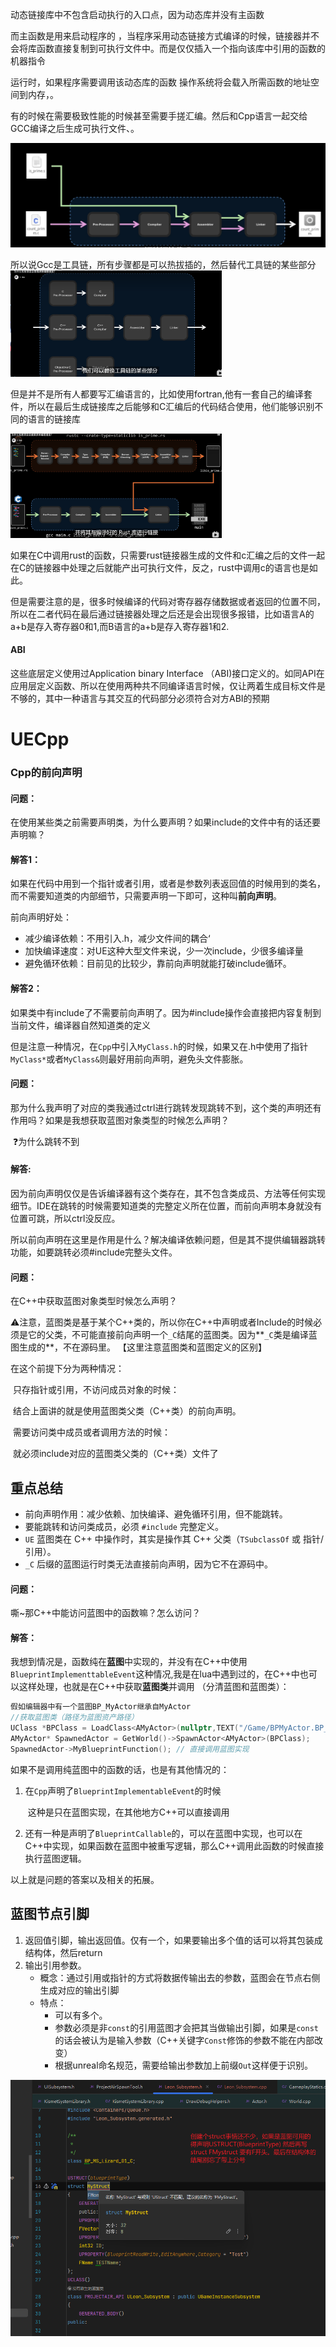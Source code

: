 动态链接库中不包含启动执行的入口点，因为动态库并没有主函数

而主函数是用来启动程序的 ，当程序采用动态链接方式编译的时候，链接器并不会将库函数直接复制到可执行文件中。而是仅仅插入一个指向该库中引用的函数的机器指令

运行时，如果程序需要调用该动态库的函数 操作系统将会载入所需函数的地址空间到内存，。

有的时候在需要极致性能的时候甚至需要手搓汇编。然后和Cpp语言一起交给GCC编译之后生成可执行文件、。

<img src="Snipaste/gcc_Assemble.png" alt="gcc_Assemble"  />



所以说Gcc是工具链，所有步骤都是可以热拔插的，然后替代工具链的某些部分<img src="Snipaste/gcc_2.png" alt="gcc_2" style="zoom: 33%;" />



但是并不是所有人都要写汇编语言的，比如使用fortran,他有一套自己的编译套件，所以在最后生成链接库之后能够和C汇编后的代码结合使用，他们能够识别不同的语言的链接库

<img src="Snipaste/gcc链接.png" alt="gcc链接" style="zoom:33%;" />

如果在C中调用rust的函数，只需要rust链接器生成的文件和c汇编之后的文件一起在C的链接器中处理之后就能产出可执行文件，反之，rust中调用c的语言也是如此。

但是需要注意的是，很多时候编译的代码对寄存器存储数据或者返回的位置不同，所以在二者代码在最后通过链接器处理之后还是会出现很多报错，比如语言A的a+b是存入寄存器0和1,而B语言的a+b是存入寄存器1和2.

#### ABI

这些底层定义使用过Application binary Interface （ABI)接口定义的。如同API在应用层定义函数、所以在使用两种共不同编译语言时候，仅让两着生成目标文件是不够的，其中一种语言与其交互的代码部分必须符合对方ABI的预期



# UECpp



### Cpp的前向声明

#### 问题：

在使用某些类之前需要声明类，为什么要声明？如果include的文件中有的话还要声明嘛？

#### 解答1：

如果在代码中用到一个指针或者引用，或者是参数列表返回值的时候用到的类名，而不需要知道类的内部细节，只需要声明一下即可，这种叫**前向声明**。

前向声明好处：

- 减少编译依赖：不用引入.h，减少文件间的耦合‘
- 加快编译速度：对UE这种大型文件来说，少一次include，少很多编译量
- 避免循环依赖：目前见的比较少，靠前向声明就能打破include循环。

#### 解答2：

如果类中有include了不需要前向声明了。因为#include操作会直接把内容复制到当前文件，编译器自然知道类的定义

但是注意一种情况，在`Cpp`中引入`MyClass.h`的时候，如果又在.h中使用了指针`MyClass*`或者`MyClass&`则最好用前向声明，避免头文件膨胀。

#### 问题：

那为什么我声明了对应的类我通过ctrl进行跳转发现跳转不到，这个类的声明还有作用吗？如果是我想获取蓝图对象类型的时候怎么声明？

​	❓为什么跳转不到 

#### 解答:

因为前向声明仅仅是告诉编译器有这个类存在，其不包含类成员、方法等任何实现细节。IDE在跳转的时候需要知道类的完整定义所在位置，而前向声明本身就没有位置可跳，所以ctrl没反应。

所以前向声明在这里是作用是什么？解决编译依赖问题，但是其不提供编辑器跳转功能，如要跳转必须#include完整头文件。

#### 问题：

在C++中获取蓝图对象类型时候怎么声明？

⚠注意，蓝图类是基于某个C++类的，所以你在C++中声明或者Include的时候必须是它的父类，不可能直接前向声明一个`_C`结尾的蓝图类。因为**`_C`类是编译蓝图生成的**，不在源码里。 【这里注意蓝图类和蓝图定义的区别】

在这个前提下分为两种情况：

​	只存指针或引用，不访问成员对象的时候：

​		结合上面讲的就是使用蓝图类父类（C++类）的前向声明。

​	需要访问类中成员或者调用方法的时候：

​		就必须include对应的蓝图类父类的（C++类）文件了

##  **重点总结**

- 前向声明作用：减少依赖、加快编译、避免循环引用，但不能跳转。
- 要能跳转和访问类成员，必须 `#include` 完整定义。
- `UE` 蓝图类在 C++ 中操作时，其实是操作其 C++ 父类（`TSubclassOf` 或 指针/引用）。
- `_C` 后缀的蓝图运行时类无法直接前向声明，因为它不在源码中。



#### 问题：

嘶~那C++中能访问蓝图中的函数嘛？怎么访问？

#### 解答：

我想到情况是，函数纯在**蓝图**中实现的，并没有在C++中使用`BlueprintImplementtableEvent`这种情况,我是在lua中遇到过的，在C++中也可以这样处理，也就是在C++中获取**蓝图类**并调用 （分清蓝图和蓝图类）：

```c++
假如编辑器中有一个蓝图BP_MyActor继承自MyActor
//获取蓝图类（路径为蓝图资产路径）
UClass *BPClass = LoadClass<AMyActor>(nullptr,TEXT("/Game/BPMyActor.BP_MyActor_C"));
AMyActor* SpawnedActor = GetWorld()->SpawnActor<AMyActor>(BPClass);
SpawnedActor->MyBlueprintFunction(); // 直接调用蓝图实现
```



如果不是调用纯蓝图中的函数的话，也是有其他情况的：

1. 在`Cpp`声明了`BlueprintImplementableEvent`的时候

   ​	这种是只在蓝图实现，在其他地方C++可以直接调用

2. 还有一种是声明了`BlueprintCallable`的，可以在蓝图中实现，也可以在C++中实现，如果函数在蓝图中被重写逻辑，那么C++调用此函数的时候直接执行蓝图逻辑。

以上就是问题的答案以及相关的拓展。



## 蓝图节点引脚

1. 返回值引脚，输出返回值。仅有一个，如果要输出多个值的话可以将其包装成结构体，然后return 
2. 输出引用参数。
   - 概念：通过引用或指针的方式将数据传输出去的参数，蓝图会在节点右侧生成对应的输出引脚
   - 特点：
     - 可以有多个。
     -  参数必须是非`const`的引用蓝图才会把其当做输出引脚，如果是`const`的话会被认为是输入参数（C++关键字`Const`修饰的参数不能在内部改变）
     - 根据unreal命名规范，需要给输出参数加上前缀`Out`这样便于识别。

<img src="Snipaste/结构体学习.png" alt="结构体学习" style="zoom:75%;" />
